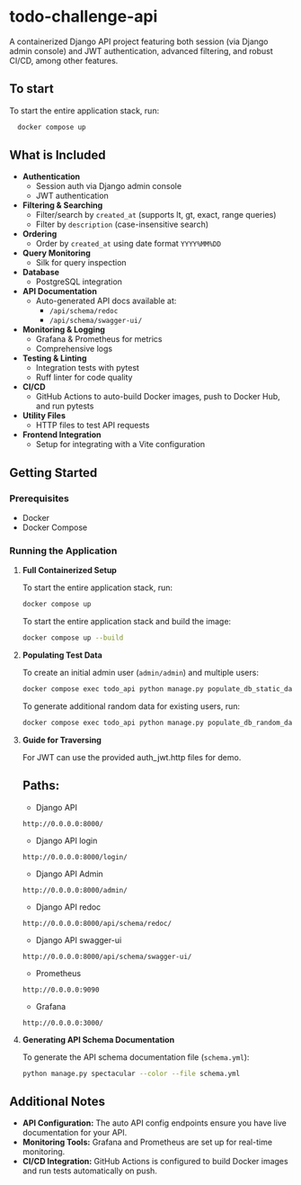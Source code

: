 # todo-challenge-api

A containerized Django API project featuring both session (via Django admin console) and JWT authentication, advanced filtering, and robust CI/CD, among other features.

## To start

To start the entire application stack, run:

   ```bash
     docker compose up
   ```


## What is Included

- **Authentication**
    - Session auth via Django admin console
    - JWT authentication
- **Filtering & Searching**
    - Filter/search by `created_at` (supports lt, gt, exact, range queries)
    - Filter by `description` (case-insensitive search)
- **Ordering**
    - Order by `created_at` using date format `YYYY%MM%DD`
- **Query Monitoring**
    - Silk for query inspection
- **Database**
    - PostgreSQL integration
- **API Documentation**
    - Auto-generated API docs available at:
        - `/api/schema/redoc`
        - `/api/schema/swagger-ui/`
- **Monitoring & Logging**
    - Grafana & Prometheus for metrics
    - Comprehensive logs
- **Testing & Linting**
    - Integration tests with pytest
    - Ruff linter for code quality
- **CI/CD**
    - GitHub Actions to auto-build Docker images, push to Docker Hub, and run pytests
- **Utility Files**
    - HTTP files to test API requests
- **Frontend Integration**
    - Setup for integrating with a Vite configuration

## Getting Started

### Prerequisites

- Docker
- Docker Compose

### Running the Application

1. **Full Containerized Setup**

   To start the entire application stack, run:

   ```bash
   docker compose up
   ```

   To start the entire application stack and build the image:

   ```bash
   docker compose up --build
   ```

2. **Populating Test Data**

   To create an initial admin user (`admin/admin`) and multiple users:

   ```bash
   docker compose exec todo_api python manage.py populate_db_static_data
   ```

   To generate additional random data for existing users, run:

   ```bash
   docker compose exec todo_api python manage.py populate_db_random_data
   ```

3. **Guide for Traversing**

   For JWT can use the provided auth_jwt.http files for demo.

   ## Paths:
   * Django API
   ```
   http://0.0.0.0:8000/
   ```
    * Django API login
   ```
   http://0.0.0.0:8000/login/
   ```
    * Django API Admin
   ```
   http://0.0.0.0:8000/admin/
   ```
    * Django API redoc
   ```
   http://0.0.0.0:8000/api/schema/redoc/
   ```
   * Django API swagger-ui
   ```
   http://0.0.0.0:8000/api/schema/swagger-ui/
   ```
    * Prometheus
   ```
   http://0.0.0.0:9090
   ```
    * Grafana
   ```
   http://0.0.0.0:3000/
   ```

4. **Generating API Schema Documentation**

   To generate the API schema documentation file (`schema.yml`):

   ```bash
   python manage.py spectacular --color --file schema.yml
   ```

## Additional Notes

- **API Configuration:** The auto API config endpoints ensure you have live documentation for your API.
- **Monitoring Tools:** Grafana and Prometheus are set up for real-time monitoring.
- **CI/CD Integration:** GitHub Actions is configured to build Docker images and run tests automatically on push.




